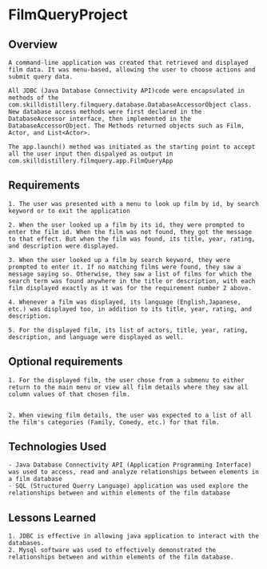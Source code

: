 # FilmQueryProject

## Overview
	A command-line application was created that retrieved and displayed film data. It was menu-based, allowing the user to choose actions and submit query data.

	All JDBC (Java Database Connectivity API)code were encapsulated in methods of the com.skilldistillery.filmquery.database.DatabaseAccessorObject class. New database access methods were first declared in the DatabaseAccessor interface, then implemented in the DatabaseAccessorObject. The Methods returned objects such as Film, Actor, and List<Actor>.

	The app.launch() method was initiated as the starting point to accept all the user input then dispalyed as output in com.skilldistillery.filmquery.app.FilmQueryApp 

## Requirements
	1. The user was presented with a menu to look up film by id, by search keyword or to exit the application

	2. When the user looked up a film by its id, they were prompted to enter the film id. When the film was not found, they got the message to that effect. But when the film was found, its title, year, rating, and description were displayed.

	3. When the user looked up a film by search keyword, they were prompted to enter it. If no matching films were found, they saw a message saying so. Otherwise, they saw a list of films for which the search term was found anywhere in the title or description, with each film displayed exactly as it was for the requirement number 2 above.

	4. Whenever a film was displayed, its language (English,Japanese, etc.) was displayed too, in addition to its title, year, rating, and description.

	5. For the displayed film, its list of actors, title, year, rating, description, and language were displayed as well.

## Optional requirements
	1. For the displayed film, the user chose from a submenu to either return to the main menu or view all film details where they saw all column values of that chosen film.


	2. When viewing film details, the user was expected to a list of all the film's categories (Family, Comedy, etc.) for that film.



## Technologies Used
	- Java Database Connectivity API (Application Programming Interface) was used to access, read and analyze relationships between elements in a film database
	- SQL (Structured Querry Language) application was used explore the relationships between and within elements of the film database



## Lessons Learned
	1. JDBC is effective in allowing java application to interact with the databases. 
	2. Mysql software was used to effectively demonstrated the relationships between and within elements of the film database. 
